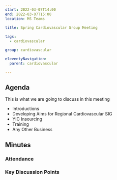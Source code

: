 ```yaml
---
start: 2022-03-07T14:00
end: 2022-03-07T15:00
location: MS Teams
 
title: Spring Cardiovascular Group Meeting

tags:
  - cardiovascular

group: cardiovascular

eleventyNavigation:
  parent: cardiovascular

---
```


## Agenda
This is what we are going to discuss in this meeting

* Introductions
* Developing Aims for Regional Cardiovascular SIG
* YIC Insourcing
* Training
* Any Other Business


## Minutes

### Attendance
    
### Key Discussion Points

